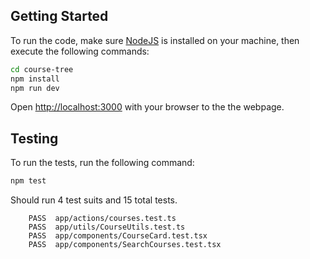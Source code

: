 ## Getting Started

To run the code, make sure [NodeJS](https://nodejs.org/en/download) is
installed on your machine, then execute the following commands:

```bash
cd course-tree
npm install
npm run dev
```

Open [http://localhost:3000](http://localhost:3000) with your browser to the
the webpage.

## Testing

To run the tests, run the following command:

```bash
npm test
```

Should run 4 test suits and 15 total tests.

```
    PASS  app/actions/courses.test.ts
    PASS  app/utils/CourseUtils.test.ts
    PASS  app/components/CourseCard.test.tsx
    PASS  app/components/SearchCourses.test.tsx
```
